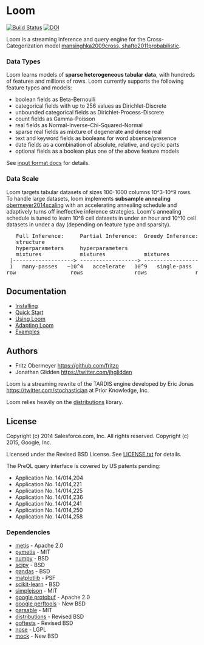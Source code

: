 # Loom

[![Build Status](https://travis-ci.org/posterior/loom.svg?branch=master)](https://travis-ci.org/posterior/loom)
[![DOI](https://zenodo.org/badge/29212705.svg)](https://zenodo.org/badge/latestdoi/29212705)

Loom is a streaming inference and query engine for the
Cross-Categorization model [mansinghka2009cross, shafto2011probabilistic](/doc/references.bib).

### Data Types

Loom learns models of <b>sparse heterogeneous tabular data</b>,
with hundreds of features and millions of rows.
Loom currently supports the following feature types and models:

* boolean fields as Beta-Bernoulli
* categorical fields with up to 256 values as Dirichlet-Discrete
* unbounded categorical fields as Dirichlet-Process-Discrete
* count fields as Gamma-Poisson
* real fields as Normal-Inverse-Chi-Squared-Normal
* sparse real fields as mixture of degenerate and dense real
* text and keyword fields as booleans for word absence/presence
* date fields as a combination of absolute, relative, and cyclic parts
* optional fields as a boolean plus one of the above feature models

See [input format docs](/doc/using.md#format) for details.

### Data Scale

Loom targets tabular datasets of sizes 100-1000 columns 10^3-10^9 rows.
To handle large datasets, loom implements <b>subsample annealing</b>
[obermeyer2014scaling](/doc/references.bib) with an accelerating annealing schedule and
adaptively turns off ineffective inference strategies.
Loom's annealing schedule is tuned to learn
10^8 cell datasets in under an hour and
10^10 cell datasets in under a day
(depending on feature type and sparsity).

<pre>
   Full Inference:     Partial Inference:  Greedy Inference:
   structure
   hyperparameters     hyperparameters
   mixtures            mixtures            mixtures
 |-------------------> ------------------> ------------------>
 1   many-passes   ~10^4   accelerate   10^9   single-pass  10^4
row                 rows                rows               row/sec
</pre>

## Documentation

* [Installing](/doc/installing.md)
* [Quick Start](/doc/quickstart.md)
* [Using Loom](/doc/using.md)
* [Adapting Loom](/doc/adapting.md)
* [Examples](/examples)

## Authors

* Fritz Obermeyer <https://github.com/fritzo>
* Jonathan Glidden <https://twitter.com/jhglidden>

Loom is a streaming rewrite of the TARDIS engine developed by
Eric Jonas <https://twitter.com/stochastician> at Prior Knowledge, Inc.

Loom relies heavily on the
[distributions](https://github.com/posterior/distributions) library.

## License

Copyright (c) 2014 Salesforce.com, Inc. All rights reserved.
Copyright (c) 2015, Google, Inc.

Licensed under the Revised BSD License.
See [LICENSE.txt](LICENSE.txt) for details.

The PreQL query interface is covered by US patents pending:

* Application No. 14/014,204
* Application No. 14/014,221
* Application No. 14/014,225
* Application No. 14/014,236
* Application No. 14/014,241
* Application No. 14/014,250
* Application No. 14/014,258

### Dependencies

* [metis](http://glaros.dtc.umn.edu/gkhome/metis/metis/overview) - Apache 2.0
* [pymetis](http://mathema.tician.de/software/pymetis) - MIT
* [numpy](http://docs.scipy.org/doc/numpy/license.html) - BSD
* [scipy](http://www.scipy.org/scipylib/license.html) - BSD
* [pandas](http://pandas.pydata.org) - BSD
* [matplotlib](http://matplotlib.org/users/license.html) - PSF
* [scikit-learn](http://scikit-learn.org) - BSD
* [simplejson](https://pypi.python.org/pypi/simplejson) - MIT
* [google protobuf](https://code.google.com/p/protobuf) - Apache 2.0
* [google perftools](https://code.google.com/p/gperftools) - New BSD
* [parsable](https://pypi.python.org/pypi/parsable) - MIT
* [distributions](https://github.com/posterior/distributions) - Revised BSD
* [goftests](https://github.com/posterior/goftests) - Revised BSD
* [nose](https://pypi.python.org/pypi/nose) - LGPL
* [mock](https://pypi.python.org/pypi/mock) - New BSD
